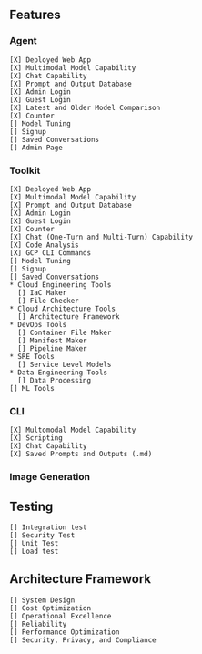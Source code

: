 ## Features

### Agent
    [X] Deployed Web App
    [X] Multimodal Model Capability
    [X] Chat Capability
    [X] Prompt and Output Database 
    [X] Admin Login
    [X] Guest Login
    [X] Latest and Older Model Comparison
    [X] Counter
    [] Model Tuning
    [] Signup
    [] Saved Conversations
    [] Admin Page
    
### Toolkit
    [X] Deployed Web App
    [X] Multimodal Model Capability
    [X] Prompt and Output Database 
    [X] Admin Login
    [X] Guest Login
    [X] Counter
    [X] Chat (One-Turn and Multi-Turn) Capability
    [X] Code Analysis
    [X] GCP CLI Commands
    [] Model Tuning
    [] Signup
    [] Saved Conversations
    * Cloud Engineering Tools
      [] IaC Maker
      [] File Checker
    * Cloud Architecture Tools
      [] Architecture Framework
    * DevOps Tools
      [] Container File Maker
      [] Manifest Maker
      [] Pipeline Maker
    * SRE Tools
      [] Service Level Models 
    * Data Engineering Tools
      [] Data Processing
    [] ML Tools
    
### CLI
    [X] Multomodal Model Capability
    [X] Scripting
    [X] Chat Capability
    [X] Saved Prompts and Outputs (.md)
    
### Image Generation

## Testing
    [] Integration test
    [] Security Test
    [] Unit Test
    [] Load test
    
## Architecture Framework
    [] System Design
    [] Cost Optimization
    [] Operational Excellence
    [] Reliability
    [] Performance Optimization
    [] Security, Privacy, and Compliance
    